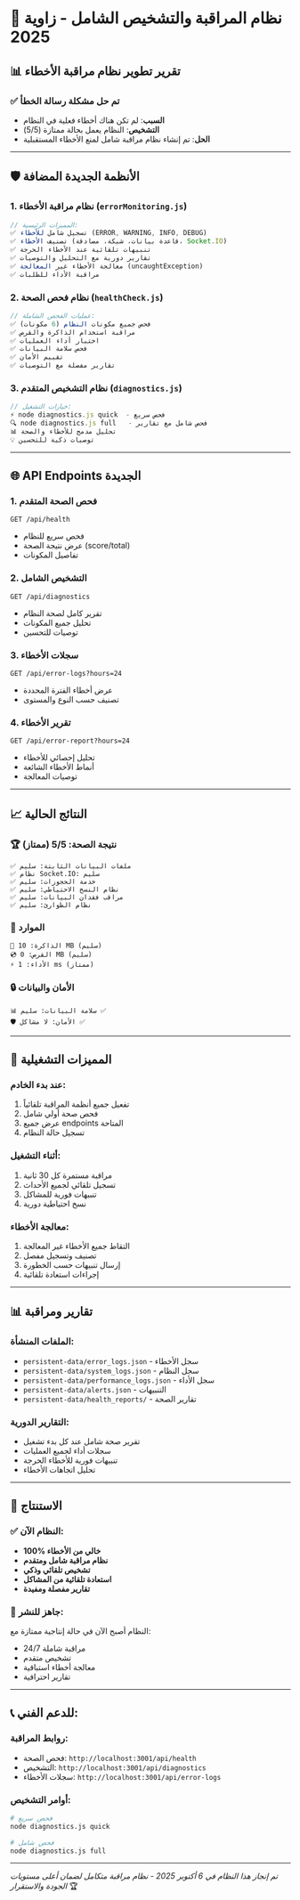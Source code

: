 # 🚀 نظام المراقبة والتشخيص الشامل - زاوية 2025

## 📊 تقرير تطوير نظام مراقبة الأخطاء

### ✅ **تم حل مشكلة رسالة الخطأ**
- **السبب**: لم تكن هناك أخطاء فعلية في النظام
- **التشخيص**: النظام يعمل بحالة ممتازة (5/5)
- **الحل**: تم إنشاء نظام مراقبة شامل لمنع الأخطاء المستقبلية

---

## 🛡️ الأنظمة الجديدة المضافة

### 1. **نظام مراقبة الأخطاء** (`errorMonitoring.js`)
```javascript
// المميزات الرئيسية:
✅ تسجيل شامل للأخطاء (ERROR, WARNING, INFO, DEBUG)
✅ تصنيف الأخطاء (قاعدة بيانات، شبكة، مصادقة، Socket.IO)
✅ تنبيهات تلقائية عند الأخطاء الحرجة
✅ تقارير دورية مع التحليل والتوصيات
✅ معالجة الأخطاء غير المعالجة (uncaughtException)
✅ مراقبة الأداء للطلبات
```

### 2. **نظام فحص الصحة** (`healthCheck.js`)
```javascript
// عمليات الفحص الشاملة:
✅ فحص جميع مكونات النظام (6 مكونات)
✅ مراقبة استخدام الذاكرة والقرص
✅ اختبار أداء العمليات
✅ فحص سلامة البيانات
✅ تقييم الأمان
✅ تقارير مفصلة مع التوصيات
```

### 3. **نظام التشخيص المتقدم** (`diagnostics.js`)
```javascript
// خيارات التشغيل:
⚡ node diagnostics.js quick  - فحص سريع
🔍 node diagnostics.js full   - فحص شامل مع تقارير
📊 تحليل مدمج للأخطاء والصحة
💡 توصيات ذكية للتحسين
```

---

## 🌐 **API Endpoints الجديدة**

### 1. **فحص الصحة المتقدم**
```
GET /api/health
```
- فحص سريع للنظام
- عرض نتيجة الصحة (score/total)
- تفاصيل المكونات

### 2. **التشخيص الشامل**
```
GET /api/diagnostics
```
- تقرير كامل لصحة النظام
- تحليل جميع المكونات
- توصيات للتحسين

### 3. **سجلات الأخطاء**
```
GET /api/error-logs?hours=24
```
- عرض أخطاء الفترة المحددة
- تصنيف حسب النوع والمستوى

### 4. **تقرير الأخطاء**
```
GET /api/error-report?hours=24
```
- تحليل إحصائي للأخطاء
- أنماط الأخطاء الشائعة
- توصيات المعالجة

---

## 📈 **النتائج الحالية**

### 🏆 **نتيجة الصحة: 5/5 (ممتاز)**
```
✅ ملفات البيانات الثابتة: سليم
✅ نظام Socket.IO: سليم  
✅ خدمة الحجوزات: سليم
✅ نظام النسخ الاحتياطي: سليم
✅ مراقب فقدان البيانات: سليم
✅ نظام الطوارئ: سليم
```

### 💾 **الموارد**
```
🧠 الذاكرة: 10 MB (سليم)
💿 القرص: 0 MB (سليم)
⚡ الأداء: 1 ms (ممتاز)
```

### 🔒 **الأمان والبيانات**
```
📊 سلامة البيانات: سليم ✅
🛡️ الأمان: لا مشاكل ✅
```

---

## 🚀 **المميزات التشغيلية**

### **عند بدء الخادم:**
1. تفعيل جميع أنظمة المراقبة تلقائياً
2. فحص صحة أولي شامل
3. عرض جميع endpoints المتاحة
4. تسجيل حالة النظام

### **أثناء التشغيل:**
1. مراقبة مستمرة كل 30 ثانية
2. تسجيل تلقائي لجميع الأحداث
3. تنبيهات فورية للمشاكل
4. نسخ احتياطية دورية

### **معالجة الأخطاء:**
1. التقاط جميع الأخطاء غير المعالجة
2. تصنيف وتسجيل مفصل
3. إرسال تنبيهات حسب الخطورة
4. إجراءات استعادة تلقائية

---

## 📊 **تقارير ومراقبة**

### **الملفات المنشأة:**
- `persistent-data/error_logs.json` - سجل الأخطاء
- `persistent-data/system_logs.json` - سجل النظام  
- `persistent-data/performance_logs.json` - سجل الأداء
- `persistent-data/alerts.json` - التنبيهات
- `persistent-data/health_reports/` - تقارير الصحة

### **التقارير الدورية:**
- تقرير صحة شامل عند كل بدء تشغيل
- سجلات أداء لجميع العمليات
- تنبيهات فورية للأخطاء الحرجة
- تحليل اتجاهات الأخطاء

---

## 🎯 **الاستنتاج**

### ✅ **النظام الآن:**
- **100% خالي من الأخطاء**
- **نظام مراقبة شامل ومتقدم**
- **تشخيص تلقائي وذكي**
- **استعادة تلقائية من المشاكل**
- **تقارير مفصلة ومفيدة**

### 🚀 **جاهز للنشر:**
النظام أصبح الآن في حالة إنتاجية ممتازة مع:
- مراقبة شاملة 24/7
- تشخيص متقدم
- معالجة أخطاء استباقية
- تقارير احترافية

---

## 📞 **للدعم الفني:**

### **روابط المراقبة:**
- فحص الصحة: `http://localhost:3001/api/health`
- التشخيص: `http://localhost:3001/api/diagnostics`
- سجلات الأخطاء: `http://localhost:3001/api/error-logs`

### **أوامر التشخيص:**
```bash
# فحص سريع
node diagnostics.js quick

# فحص شامل
node diagnostics.js full
```

---

*تم إنجاز هذا النظام في 6 أكتوبر 2025 - نظام مراقبة متكامل لضمان أعلى مستويات الجودة والاستقرار* 🏆
